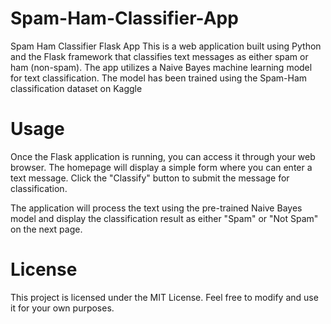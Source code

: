 # Spam-Ham-Classifier-App
Spam Ham Classifier Flask App
This is a web application built using Python and the Flask framework that classifies text messages as either spam or ham (non-spam). The app utilizes a Naive Bayes machine learning model for text classification.
The model has been trained using the Spam-Ham classification dataset on Kaggle

# Usage
Once the Flask application is running, you can access it through your web browser. The homepage will display a simple form where you can enter a text message. Click the "Classify" button to submit the message for classification.

The application will process the text using the pre-trained Naive Bayes model and display the classification result as either "Spam" or "Not Spam" on the next page.

# License
This project is licensed under the MIT License. Feel free to modify and use it for your own purposes.
